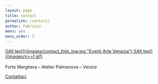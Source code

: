 ```yaml
---
layout: page
title: contact
permalink: /contact/
author: Fabrizio
menu: yes
menu_order: 3
---
```


<a href= "http://www.eventiartevenezia.com/" target="blank">
![Alt text](/images/contact_foto_low.jpg "Eventi Arte Venezia")
![Alt text](/images/v>>f.gif)
</a>
<br>
<br>
Forte Marghera – Atelier Palmanova – Venice
<br>

<a href="mailto:materiaterza@gmail.com">Contattaci</a>

<!--
<a href="http://materiaterza.com">back</a>
-->
